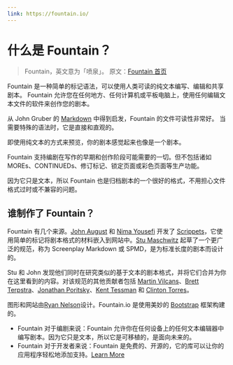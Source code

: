 ```yaml
---
link: https://fountain.io/
---
```


# 什么是 Fountain？

> Fountain，英文意为「喷泉」。
> 原文：[Fountain 首页](https://fountain.io/)

Fountain 是一种简单的标记语法，可以使用人类可读的纯文本编写、编辑和共享剧本。
Fountain 允许您在任何地方、任何计算机或平板电脑上，使用任何编辑文本文件的软件来创作您的剧本。

从 John Gruber 的 [Markdown](http://daringfireball.net/projects/markdown/) 中得到启发，Fountain 的文件可读性非常好。
当需要特殊的语法时，它是直接和直观的。

即使用纯文本的方式来预览，你的剧本感觉起来也像是一个剧本。

Fountain 支持编剧在写作的早期和创作阶段可能需要的一切。但不包括诸如 MOREs、CONTINUEDs、修订标记、锁定页面或彩色页面等生产功能。

因为它只是文本，所以 Fountain 也是归档剧本的一个很好的格式，不用担心文件格式过时或不兼容的问题。

## 谁制作了 Fountain？

Fountain 有几个来源。[John August](http://johnaugust.com/about) 和 [Nima Yousefi](http://nimayousefi.com/about/) 开发了 [Scrippets](http://fountain.io/scrippets)，它使用简单的标记将剧本格式的材料嵌入到网站中。[Stu Maschwitz](http://prolost.com/about/) 起草了一个更广泛的规范，称为 Screenplay Markdown 或 SPMD，是为标准长度的剧本而设计的。

Stu 和 John 发现他们同时在研究类似的基于文本的剧本格式，并将它们合并为你在这里看到的内容。对该规范的其他贡献者包括 [Martin Vilcans](http://www.librador.com/about/)、[Brett Terpstra](http://brettterpstra.com/about/)、[Jonathan Poritsky](http://www.candlerblog.com/)、[Kent Tessman](http://www.kenttessman.com/) 和 [Clinton Torres](http://www.clinttorres.com/)。

图形和网站由[Ryan Nelson](http://twitter.com/ryannelson)设计。Fountain.io 是使用美妙的 [Bootstrap](http://twitter.github.com/bootstrap) 框架构建的。

- Fountain 对于编剧来说：Fountain 允许你在任何设备上的任何文本编辑器中编写剧本。因为它只是文本，所以它是可移植的，是面向未来的。
- Fountain 对于开发者来说：Fountain 是免费的、开源的，它的库可以让你的应用程序轻松地添加支持。[Learn More](https://fountain.io/developers)
